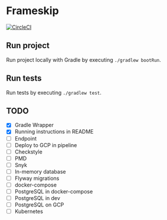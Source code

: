 # Frameskip
[![CircleCI](https://circleci.com/gh/oxfist/frameskip.svg?style=svg)](https://circleci.com/gh/oxfist/frameskip)

## Run project
Run project locally with Gradle by executing `./gradlew bootRun`.

## Run tests
Run tests by executing `./gradlew test`.

## TODO
- [X] Gradle Wrapper
- [X] Running instructions in README
- [ ] Endpoint
- [ ] Deploy to GCP in pipeline
- [ ] Checkstyle
- [ ] PMD
- [ ] Snyk
- [ ] In-memory database
- [ ] Flyway migrations
- [ ] docker-compose
- [ ] PostgreSQL in docker-compose
- [ ] PostgreSQL in dev
- [ ] PostgreSQL on GCP
- [ ] Kubernetes
